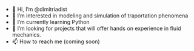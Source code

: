 - 👋 Hi, I’m @dimitriadist
- 👀 I’m interested in modeling and simulation of traportation phenomena 
- 🌱 I’m currently learning Python
- 💞️ I’m looking for projects that will offer hands on experience in fluid mechanics.
- 📫 How to reach me (coming soon)
